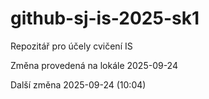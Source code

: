 # github-sj-is-2025-sk1
Repozitář pro účely cvičení IS

Změna provedená na lokále 2025-09-24

Další změna 2025-09-24 (10:04)
